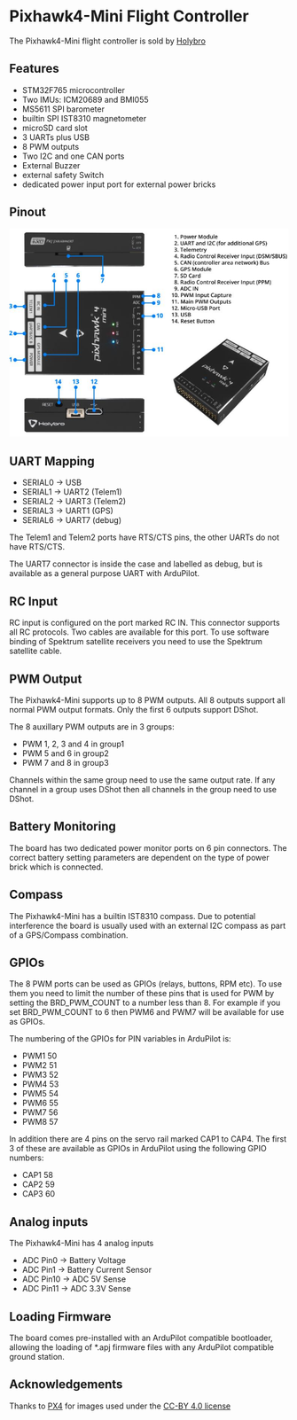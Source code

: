 # Pixhawk4-Mini Flight Controller

The Pixhawk4-Mini flight controller is sold by [Holybro](http://www.holybro.com/product/64)

## Features

 - STM32F765 microcontroller
 - Two IMUs: ICM20689 and BMI055
 - MS5611 SPI barometer
 - builtin SPI IST8310 magnetometer
 - microSD card slot
 - 3 UARTs plus USB
 - 8 PWM outputs
 - Two I2C and one CAN ports
 - External Buzzer
 - external safety Switch
 - dedicated power input port for external power bricks

## Pinout

![Pixhawk4 Mini Board](PH4-mini-pinout.jpg "Pixhawk4 Mini")

## UART Mapping

 - SERIAL0 -> USB
 - SERIAL1 -> UART2 (Telem1)
 - SERIAL2 -> UART3 (Telem2)
 - SERIAL3 -> UART1 (GPS)
 - SERIAL6 -> UART7 (debug)

The Telem1 and Telem2 ports have RTS/CTS pins, the other UARTs do not
have RTS/CTS.

The UART7 connector is inside the case and labelled as debug, but is
available as a general purpose UART with ArduPilot.

## RC Input
 
RC input is configured on the port marked RC IN. This connector
supports all RC protocols. Two cables are available for this port. To
use software binding of Spektrum satellite receivers you need to use
the Spektrum satellite cable.

## PWM Output

The Pixhawk4-Mini supports up to 8 PWM outputs. All 8 outputs support all
normal PWM output formats. Only the first 6 outputs support DShot.

The 8 auxillary PWM outputs are in 3 groups:

 - PWM 1, 2, 3 and 4 in group1
 - PWM 5 and 6 in group2
 - PWM 7 and 8 in group3

Channels within the same group need to use the same output rate. If
any channel in a group uses DShot then all channels in the group need
to use DShot.

## Battery Monitoring

The board has two dedicated power monitor ports on 6 pin
connectors. The correct battery setting parameters are dependent on
the type of power brick which is connected.

## Compass

The Pixhawk4-Mini has a builtin IST8310 compass. Due to potential
interference the board is usually used with an external I2C compass as
part of a GPS/Compass combination.

## GPIOs

The 8 PWM ports can be used as GPIOs (relays, buttons, RPM etc). To
use them you need to limit the number of these pins that is used for
PWM by setting the BRD_PWM_COUNT to a number less than 8. For example
if you set BRD_PWM_COUNT to 6 then PWM6 and PWM7 will be available for
use as GPIOs.

The numbering of the GPIOs for PIN variables in ArduPilot is:

 - PWM1 50
 - PWM2 51
 - PWM3 52
 - PWM4 53
 - PWM5 54
 - PWM6 55
 - PWM7 56
 - PWM8 57

In addition there are 4 pins on the servo rail marked CAP1 to
CAP4. The first 3 of these are available as GPIOs in ArduPilot using
the following GPIO numbers:

 - CAP1 58
 - CAP2 59
 - CAP3 60

## Analog inputs

The Pixhawk4-Mini has 4 analog inputs

 - ADC Pin0 -> Battery Voltage
 - ADC Pin1 -> Battery Current Sensor
 - ADC Pin10 -> ADC 5V Sense
 - ADC Pin11 -> ADC 3.3V Sense

## Loading Firmware

The board comes pre-installed with an ArduPilot compatible bootloader,
allowing the loading of *.apj firmware files with any ArduPilot
compatible ground station.

## Acknowledgements

Thanks to
[PX4](https://docs.px4.io/en/flight_controller/pixhawk4_mini.html) for
images used under the [CC-BY 4.0 license](https://creativecommons.org/licenses/by/4.0/)
